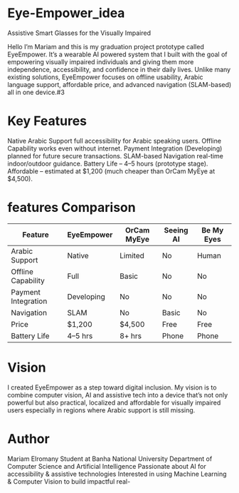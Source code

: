 # Eye-Empower_idea
Assistive Smart Glasses for the Visually Impaired

Hello I’m Mariam and this is my graduation project prototype called EyeEmpower.
It’s a wearable AI powered system that I built with the goal of empowering visually impaired individuals and giving them more independence, accessibility, and confidence in their daily lives.
Unlike many existing solutions, EyeEmpower focuses on offline usability, Arabic language support, affordable price, and advanced navigation (SLAM-based) all in one device.#3 
# Key Features
 Native Arabic Support full accessibility for Arabic speaking users.
 Offline Capability  works even without internet.
 Payment Integration (Developing) planned for future secure transactions.
 SLAM-based Navigation real-time indoor/outdoor guidance.
 Battery Life – 4–5 hours (prototype stage).
 Affordable – estimated at $1,200 (much cheaper than OrCam MyEye at $4,500).

 # features Comparison
| Feature             | EyeEmpower    | OrCam MyEye | Seeing AI | Be My Eyes |
| ------------------- | ------------- | ----------- | --------- | ---------- |
| Arabic Support      | Native        |  Limited    |  No       |  Human     |
| Offline Capability  | Full          |  Basic      |  No       |  No        |
| Payment Integration | Developing    |  No         |  No       |  No        |
| Navigation          | SLAM          |  No         |  Basic    |  No        |
| Price               | \$1,200       |  \$4,500    |  Free     |  Free      |
| Battery Life        | 4–5 hrs       |  8+ hrs     |  Phone    |  Phone     |


# Vision
I created EyeEmpower as a step toward digital inclusion.
My vision is to combine computer vision, AI and assistive tech into a device that’s not only powerful but also practical, localized and affordable for visually impaired users especially in regions where Arabic support is still missing.

# Author
Mariam Elromany Student at Banha National University
Department of Computer Science and Artificial Intelligence
Passionate about AI for accessibility & assistive technologies
Interested in using Machine Learning & Computer Vision to build impactful real-
